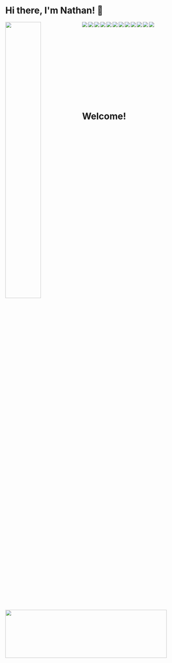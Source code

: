 # Hi there, I'm Nathan! 👋


<img align='left' width="47%" src="https://github-readme-stats.vercel.app/api/top-langs/?username=cloverww04&layout=donut" />
<p>
<img align='left' text='center'  src="https://img.shields.io/badge/javascript-%23323330.svg?style=for-the-badge&logo=javascript&logoColor=%23F7DF1E" />
<img align='left' text='center'  src="https://img.shields.io/badge/react-%2320232a.svg?style=for-the-badge&logo=react&logoColor=%2361DAFB" />
<img align='left' text='center'  src="https://img.shields.io/badge/c%23-%23239120.svg?style=for-the-badge&logo=c-sharp&logoColor=white" />
<img align='left' text='center' src="https://img.shields.io/badge/postgres-%23316192.svg?style=for-the-badge&logo=postgresql&logoColor=white" />
<img align='left' text='center' src="https://img.shields.io/badge/Visual%20Studio-5C2D91.svg?style=for-the-badge&logo=visual-studio&logoColor=white" />
<img align='left' text='center' src="https://img.shields.io/badge/Visual%20Studio%20Code-0078d7.svg?style=for-the-badge&logo=visual-studio-code&logoColor=white" />
<img align='left' text='center' src="https://img.shields.io/badge/unity-%23000000.svg?style=for-the-badge&logo=unity&logoColor=white" />
<img align='left' text='center' src="https://img.shields.io/badge/html5-%23E34F26.svg?style=for-the-badge&logo=html5&logoColor=white" />
<img align='left' text='center' src="https://img.shields.io/badge/css3-%231572B6.svg?style=for-the-badge&logo=css3&logoColor=white" />
<img align='left' text='center' src="https://img.shields.io/badge/github-%23121011.svg?style=for-the-badge&logo=github&logoColor=white" />
<img align='left' text='center'  src="https://img.shields.io/badge/Python-3776AB?logo=python&logoColor=fff)" />
<img align='left' text='center'  src="https://api.accredible.com/v1/frontend/credential_website_embed_image/badge/94842257" />



</p>
<br></br>
<br></br>
<br></br>
<br></br>
<br></br>
<br></br>
<br></br>
<h1 align='left' >Welcome!</h1>

<img align='center' width="100%" height="150px" src="https://github.com/cloverww04/cloverww04/assets/84203439/91cfcba2-b2d2-4860-bc59-6ed568efc1c3" />


